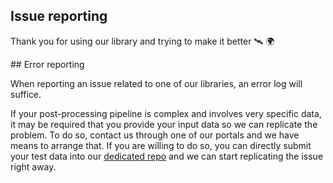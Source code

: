 ## Issue reporting

Thank you for using our library and trying to make it better 🛰️ 🌍

## Error reporting

When reporting an issue related to one of our libraries, an error log will suffice.

If your post-processing pipeline is complex and involves very specific data, it may be required
that you provide your input data so we can replicate the problem. To do so, contact us
through one of our portals and we have means to arrange that. If you are willing to do so,
you can directly submit your test data into our [dedicated repo](https://github.com/rtk-rs/data) 
and we can start replicating the issue right away.

